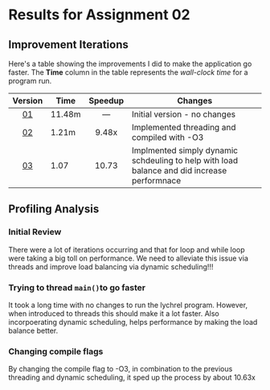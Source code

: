 # Results for Assignment 02

## Improvement Iterations

Here's a table showing the improvements I did to make the application go faster.  The **Time** column in the table represents the _wall-clock time_ for a program run.

| Version | Time | Speedup | Changes |
| :-----: | ---- | :-----: | ------- |
| [01](lychrel.cpp) | 11.48m | &mdash; | Initial version - no changes |
| [02](lychrel.cpp) | 1.21m | 9.48x | Implemented threading and compiled with -O3 |
| [03](lychrel.cpp) | 1.07 | 10.73 | Implmented simply dynamic schdeuling to help with load balance and did increase performnace|

## Profiling Analysis

### Initial Review
There were a lot of iterations occurring and that for loop and while loop were taking a big toll on performance. We need to alleviate this issue via 
threads and improve load balancing via dynamic scheduling!!!

### Trying to thread `main()`to go faster

It took a long time with no changes to run the lychrel program. However, when introduced to threads this should make it a lot faster. Also
incorpoerating dynamic scheduling, helps performance by making the load balance better.
### Changing compile flags
By changing the compile flag to -O3, in combination to the previous threading and dynamic scheduling, it sped up the process by about 10.63x
